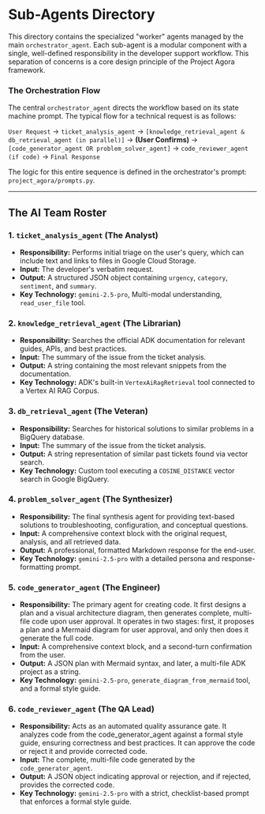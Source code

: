 # Sub-Agents Directory

This directory contains the specialized "worker" agents managed by the main `orchestrator_agent`. Each sub-agent is a modular component with a single, well-defined responsibility in the developer support workflow. This separation of concerns is a core design principle of the Project Agora framework.

### The Orchestration Flow

The central `orchestrator_agent` directs the workflow based on its state machine prompt. The typical flow for a technical request is as follows:

`User Request` → `ticket_analysis_agent` → `[knowledge_retrieval_agent & db_retrieval_agent (in parallel)]` → **(User Confirms)** → `[code_generator_agent OR problem_solver_agent]` → `code_reviewer_agent (if code)` → `Final Response`

The logic for this entire sequence is defined in the orchestrator's prompt: `project_agora/prompts.py`.

---

## The AI Team Roster

### 1. `ticket_analysis_agent` (The Analyst)
*   **Responsibility:** Performs initial triage on the user's query, which can include text and links to files in Google Cloud Storage.
*   **Input:** The developer's verbatim request.
*   **Output:** A structured JSON object containing `urgency`, `category`, `sentiment`, and `summary`.
*   **Key Technology:** `gemini-2.5-pro`, Multi-modal understanding, `read_user_file` tool.

### 2. `knowledge_retrieval_agent` (The Librarian)
*   **Responsibility:** Searches the official ADK documentation for relevant guides, APIs, and best practices.
*   **Input:** The summary of the issue from the ticket analysis.
*   **Output:** A string containing the most relevant snippets from the documentation.
*   **Key Technology:** ADK's built-in `VertexAiRagRetrieval` tool connected to a Vertex AI RAG Corpus.

### 3. `db_retrieval_agent` (The Veteran)
*   **Responsibility:** Searches for historical solutions to similar problems in a BigQuery database.
*   **Input:** The summary of the issue from the ticket analysis.
*   **Output:** A string representation of similar past tickets found via vector search.
*   **Key Technology:** Custom tool executing a `COSINE_DISTANCE` vector search in Google BigQuery.

### 4. `problem_solver_agent` (The Synthesizer)
*   **Responsibility:** The final synthesis agent for providing text-based solutions to troubleshooting, configuration, and conceptual questions.
*   **Input:** A comprehensive context block with the original request, analysis, and all retrieved data.
*   **Output:** A professional, formatted Markdown response for the end-user.
*   **Key Technology:** `gemini-2.5-pro` with a detailed persona and response-formatting prompt.

### 5. `code_generator_agent` (The Engineer)
*   **Responsibility:** The primary agent for creating code. It first designs a plan and a visual architecture diagram, then generates complete, multi-file code upon user approval. It operates in two stages: first, it proposes a plan and a Mermaid diagram for user approval, and only then does it generate the full code.
*   **Input:** A comprehensive context block, and a second-turn confirmation from the user.
*   **Output:** A JSON plan with Mermaid syntax, and later, a multi-file ADK project as a string.
*   **Key Technology:** `gemini-2.5-pro`, `generate_diagram_from_mermaid` tool, and a formal style guide.

### 6. `code_reviewer_agent` (The QA Lead)
*   **Responsibility:** Acts as an automated quality assurance gate. It analyzes code from the code_generator_agent against a formal style guide, ensuring correctness and best practices. It can approve the code or reject it and provide corrected code.
*   **Input:** The complete, multi-file code generated by the `code_generator_agent`.
*   **Output:** A JSON object indicating approval or rejection, and if rejected, provides the corrected code.
*   **Key Technology:** `gemini-2.5-pro` with a strict, checklist-based prompt that enforces a formal style guide.